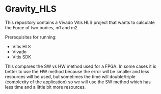 # Gravity_HLS
This repository contains a Vivado Vitis HLS project that wants to calculate the Force of two bodies, m1 and m2. 

Prerequisites for running:
* Vitis HLS
* Vivado
* Vitis SDK

This compares the SW vs HW method used for a FPGA. In some cases it is better to use the HW method because the error will be smaller and less resources will be used, but sometimes the time will double/triple (complexity of the application) so we will use the SW method which has less time and a little bit more resources.

